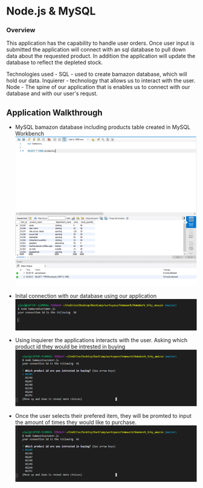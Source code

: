 # Node.js & MySQL

### Overview

This application has the capability to handle user orders. Once user input is submitted the application will connect with an sql database to pull down data about the requested product. In addition the application will update the database to reflect the depleted stock.

Technologies used -
SQL - used to create bamazon database, which will hold our data.
Inquierer - technology that allows us to interact with the user.  
Node - The spine of our application that is enables us to connect with our database and with our user's requst.

## Application Walkthrough

- MySQL bamazon database including products table created in MySQL Workbench
  <img src="assets/images/bamazon_img1.PNG">

- Inital connection with our database using our application
  <img src="assets/images/bamazon_img2.PNG">

- Using inquierer the applications interacts with the user. Asking which product id they would be intrested in buying
  <img src="assets/images/bamazon_img3.PNG">

- Once the user selects their prefered item, they will be promted to input the amount of times they would like to purchase.
  <img src="assets/images/bamazon_img3.PNG">

